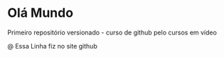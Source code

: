 # Olá Mundo
 Primeiro repositório versionado - curso de github pelo cursos em vídeo
 
@ Essa Linha fiz no site github
